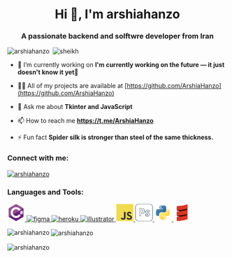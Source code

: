 <h1 align="center">Hi 👋, I'm arshiahanzo</h1>
<h3 align="center">A passionate backend and solftwre developer from Iran</h3>

<img align="right" alt="sheikh" width = "400" src="https://miro.medium.com/v2/resize:fit:960/0*ojVMZy95GxbXQwxk.gif">

<p align="left"> <img src="https://komarev.com/ghpvc/?username=arshiahanzo&label=Profile%20views&color=0e75b6&style=flat" alt="arshiahanzo" /> </p>

- 🔭 I’m currently working on **I'm currently working on the future — it just doesn't know it yet🚀**

- 👨‍💻 All of my projects are available at [https://github.com/ArshiaHanzo](https://github.com/ArshiaHanzo)

- 💬 Ask me about **Tkinter and JavaScript**

- 📫 How to reach me **https://t.me/ArshiaHanzo**

- ⚡ Fun fact **Spider silk is stronger than steel of the same thickness.**

<h3 align="left">Connect with me:</h3>
<p align="left">
<a href="https://instagram.com/arshiahanzo" target="blank"><img align="center" src="https://raw.githubusercontent.com/rahuldkjain/github-profile-readme-generator/master/src/images/icons/Social/instagram.svg" alt="arshiahanzo" height="30" width="40" /></a>
</p>

<h3 align="left">Languages and Tools:</h3>
<p align="left"> <a href="https://www.w3schools.com/cs/" target="_blank" rel="noreferrer"> <img src="https://raw.githubusercontent.com/devicons/devicon/master/icons/csharp/csharp-original.svg" alt="csharp" width="40" height="40"/> </a> <a href="https://www.figma.com/" target="_blank" rel="noreferrer"> <img src="https://www.vectorlogo.zone/logos/figma/figma-icon.svg" alt="figma" width="40" height="40"/> </a> <a href="https://heroku.com" target="_blank" rel="noreferrer"> <img src="https://www.vectorlogo.zone/logos/heroku/heroku-icon.svg" alt="heroku" width="40" height="40"/> </a> <a href="https://www.adobe.com/in/products/illustrator.html" target="_blank" rel="noreferrer"> <img src="https://www.vectorlogo.zone/logos/adobe_illustrator/adobe_illustrator-icon.svg" alt="illustrator" width="40" height="40"/> </a> <a href="https://developer.mozilla.org/en-US/docs/Web/JavaScript" target="_blank" rel="noreferrer"> <img src="https://raw.githubusercontent.com/devicons/devicon/master/icons/javascript/javascript-original.svg" alt="javascript" width="40" height="40"/> </a> <a href="https://www.photoshop.com/en" target="_blank" rel="noreferrer"> <img src="https://raw.githubusercontent.com/devicons/devicon/master/icons/photoshop/photoshop-line.svg" alt="photoshop" width="40" height="40"/> </a> <a href="https://www.python.org" target="_blank" rel="noreferrer"> <img src="https://raw.githubusercontent.com/devicons/devicon/master/icons/python/python-original.svg" alt="python" width="40" height="40"/> </a> <a href="https://www.scala-lang.org" target="_blank" rel="noreferrer"> <img src="https://raw.githubusercontent.com/devicons/devicon/master/icons/scala/scala-original.svg" alt="scala" width="40" height="40"/> </a> </p>

<p><img align="left" src="https://github-readme-stats.vercel.app/api/top-langs?username=arshiahanzo&show_icons=true&locale=en&layout=compact" alt="arshiahanzo" /></p>

<p>&nbsp;<img align="center" src="https://github-readme-stats.vercel.app/api?username=arshiahanzo&show_icons=true&locale=en" alt="arshiahanzo" /></p>

<p><img align="center" src="https://github-readme-streak-stats.herokuapp.com/?user=arshiahanzo&" alt="arshiahanzo" /></p>
